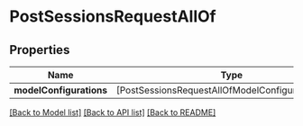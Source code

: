 # PostSessionsRequestAllOf

## Properties
Name | Type | Description | Notes
------------ | ------------- | ------------- | -------------
**modelConfigurations** | [PostSessionsRequestAllOfModelConfigurationsInner] |  | 

[[Back to Model list]](../README.md#documentation-for-models) [[Back to API list]](../README.md#documentation-for-api-endpoints) [[Back to README]](../README.md)


